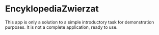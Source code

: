 # EncyklopediaZwierzat

This app is only a solution to a simple introductory task for demonstration purposes. It is not a complete application, ready to use.

